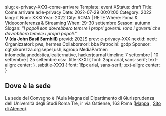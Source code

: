 slug: e-privacy-XXXI-come-arrivare
Template: event
XStatus: draft
Title: Come arrivare ad e-privacy
Date: 2022-07-29 00:01:00
Category: 2022
lang: it
Num: XXXI
Year: 2022
City: ROMA | RETE
Where: Roma & Videoconferenza & Streaming
When: 29-30 settembre
Season: autumn
Slogan: <i>"I popoli non dovrebbero temere i propri governi: sono i governi che dovrebbero temere i propri popoli."</i><br/><b>V (da John Basil Barnhill)</b>
previd: 2022S
prev: e-privacy-XXX
nextid:
next:
Organizzatori: pws, hermes
Collaboratori: bba
Patrocini: gpdp
Sponsor: cgt,sikurezza.org,sepel,ush,isgroup
MediaPartner: infomedia,aneddotica,lealternative, hackerjournal
timeline: 7 settembre | 10 settembre | 25 settembre
css: .title-XXXI { font: 25px arial, sans-serif; text-align: center; }   .subtitle-XXXI { font: 18px arial, sans-serif; text-align: center; }


<h2>Dove è la sede</h2>

La sede del Convegno è l'Aula Magna del Dipartimento di Giurisprudenza dell'Università degli Studi Roma Tre, in via Ostiense, 163 Roma 
(<a href="https://www.openstreetmap.org/search?query=Via%20Ostiense%2C%20163%20Roma#map=18/41.86185/12.47917">Mappa</a>
, <a href="https://www.uniroma3.it/">Sito di Ateneo</a>).
<br>
<br>

